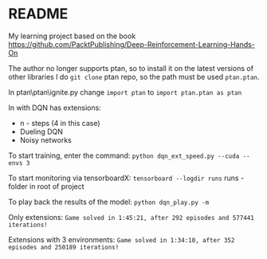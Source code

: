 # README

My learning project based on the book https://github.com/PacktPublishing/Deep-Reinforcement-Learning-Hands-On

The author no longer supports ptan, so to install it on the latest versions of other libraries
I do `git clone` ptan repo, so the path must be used `ptan.ptan`.

In ptan\ptan\ignite.py change `import ptan` to `import ptan.ptan as ptan`


In with DQN has extensions:
- n - steps (4 in this case)
- Dueling DQN
- Noisy networks

To start training, enter the command:
`python dqn_ext_speed.py --cuda --envs 3`

To start monitoring via tensorboardX:
`tensorboard --logdir runs`
runs - folder in root of project

To play back the results of the model:
`python dqn_play.py -m `

Only extensions:
`Game solved in 1:45:21, after 292 episodes and 577441 iterations!`

Extensions with 3 environments:
`Game solved in 1:34:10, after 352 episodes and 250189 iterations!`